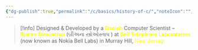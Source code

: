 ```yaml
---
{"dg-publish":true,"permalink":"/c/basics/history-of-c/","noteIcon":"","created":"2025-01-01T13:37:46.386+05:30"}
---
```


> [!info]
> Designed & Developed by a <font color="#ffff00">**Danish**</font> Computer Scientist –<font color="#ffff00"> **Bjarne Stroustrup** </font>(બ્રીઅના સ્ત્રોઓસ્તાપ ) at <font color="#ffff00">**Bell Telephone Laboratories**</font> (now known as Nokia Bell Labs) in Murray Hill, <font color="#ffff00">New Jersey.</font>


